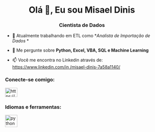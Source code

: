 <h1 align="center">Olá 👋, Eu sou Misael Dinis</h1>
<h3 align="center">Cientista de Dados</h3>

- 🌱 Atualmente trabalhando em ETL como **Analista de Importação de Dados* *

- 💬 Me pergunte sobre **Python, Excel, VBA, SQL e Machine Learning**

- 📫 Você me encontra no Linkedin através de: [https://www.linkedin.com/in /misael-dinis-7a58a1140/](https://www.linkedin.com/in/misael-dinis-7a58a1140/)

<h3 align="left">Conecte-se comigo:</h3>
<p align="left" ">
<a href="https://linkedin.com/in/https://www.linkedin.com/in/misael-dinis-7a58a1140/" target="blank"><img align="center" src ="https://raw.githubusercontent.com/rahuldkjain/github-profile-readme-generator/master/src/images/icons/Social/linked-in-alt.svg" alt="https://www.linkedin .com/in/misael-dinis-7a58a1140/" height="30" width="40" /></a> </p> <h3
align="left">Idiomas e ferramentas:</h3>
<p alinhar="esquerda"> <a href="https://www.python.org" target="_blank" rel="noreferrer"> <img src="https://raw.githubusercontent.com/devicons/devicon /master/icons/python/python-original.svg" alt="python" width="40" height="40"/> </a> </p>

<!---
MisaelDinis/MisaelDinis is a ✨ special ✨ repository because its `README.md` (this file) appears on your GitHub profile.
You can click the Preview link to take a look at your changes.
--->
